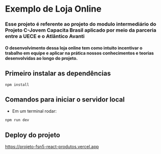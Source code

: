 # Exemplo de Loja Online
### Esse projeto é referente ao projeto do modulo intermediário do Projeto C-Jovem Capacita Brasil aplicado por meio da parceria entre a UECE e o Atlântico Avanti
#### O desenvolvimento dessa loja online tem como intuito incentivar o trabalho em equipe e aplicar na prática nossos conhecimentos e teorias desenvolvidas ao longo do projeto.

## Primeiro instalar as dependências

```ssh
npm install
```

## Comandos para iniciar o servidor local

- Em um terminal rodar:
```ssh
npm run dev
```

## Deploy do projeto

https://projeto-fsn5-react-produtos.vercel.app

